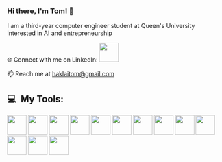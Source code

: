 ### Hi there, I'm Tom! 👋

I am a third-year computer engineer student at Queen's University interested in AI and entrepreneurship 

🌐 Connect with me on LinkedIn: 
            <img src="https://cdn.jsdelivr.net/gh/devicons/devicon@latest/icons/linkedin/linkedin-original-wordmark.svg" width="45" height="45"/>
          
          
📫 Reach me at haklaitom@gmail.com


<h2> 💻 &nbsp;My Tools:</h2>
<p align="left">
<img src="https://cdn.jsdelivr.net/gh/devicons/devicon@latest/icons/python/python-original.svg" width="45" height="45"/>

<img src="https://cdn.jsdelivr.net/gh/devicons/devicon@latest/icons/c/c-original.svg" width="45" height="45"/>

<img src="https://cdn.jsdelivr.net/gh/devicons/devicon@latest/icons/cplusplus/cplusplus-original.svg" width="45" height="45"/>

<img src="https://cdn.jsdelivr.net/gh/devicons/devicon@latest/icons/html5/html5-original.svg" width="45" height="45"/>

<img src="https://cdn.jsdelivr.net/gh/devicons/devicon@latest/icons/css3/css3-original.svg" width="45" height="45"/>

<img src="https://cdn.jsdelivr.net/gh/devicons/devicon@latest/icons/javascript/javascript-original.svg" width="45" height="45"/>

<img src="https://cdn.jsdelivr.net/gh/devicons/devicon@latest/icons/react/react-original.svg" width="45" height="45"/>

<img src="https://cdn.jsdelivr.net/gh/devicons/devicon@latest/icons/nodejs/nodejs-original-wordmark.svg" width="45" height="45"/>

<img src="https://cdn.jsdelivr.net/gh/devicons/devicon@latest/icons/flutter/flutter-original.svg" width="45" height="45"/>

<img src="https://cdn.jsdelivr.net/gh/devicons/devicon@latest/icons/firebase/firebase-original.svg" width="45" height="45"/>

<img src="https://cdn.jsdelivr.net/gh/devicons/devicon@latest/icons/azuresqldatabase/azuresqldatabase-original.svg" width="45" height="45"/>

<img src="https://cdn.jsdelivr.net/gh/devicons/devicon@latest/icons/java/java-original.svg" width="45" height="45"/>

<img src="https://cdn.jsdelivr.net/gh/devicons/devicon@latest/icons/git/git-original.svg" width="45" height="45"/>
          
          
          
          
          
          
          
          
          
          
          
  

</p>

<!--
**tomhakdev/tomhakdev** is a ✨ _special_ ✨ repository because its `README.md` (this file) appears on your GitHub profile.

Here are some ideas to get you started:

- 🔭 I’m currently working on ...
- 🌱 I’m currently learning ...
- 👯 I’m looking to collaborate on ...
- 🤔 I’m looking for help with ...
- 💬 Ask me about ...
- 📫 How to reach me: ...
- 😄 Pronouns: ...
- ⚡ Fun fact: ...
-->
